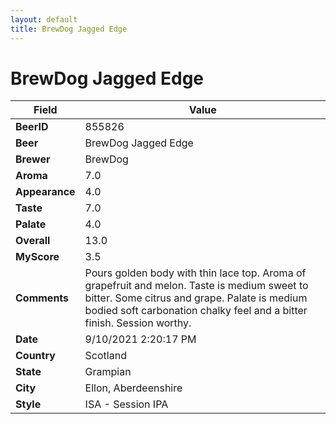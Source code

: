 ```yaml
---
layout: default
title: BrewDog Jagged Edge
---
```


# BrewDog Jagged Edge

| Field         | Value     |
|---------------|-----------|
| **BeerID** | 855826 |
| **Beer** | BrewDog Jagged Edge |
| **Brewer** | BrewDog |
| **Aroma** | 7.0 |
| **Appearance** | 4.0 |
| **Taste** | 7.0 |
| **Palate** | 4.0 |
| **Overall** | 13.0 |
| **MyScore** | 3.5 |
| **Comments** | Pours golden body with thin lace top. Aroma of grapefruit and melon. Taste is medium sweet to bitter. Some citrus and grape. Palate is medium bodied soft carbonation chalky feel and a bitter finish. Session worthy. |
| **Date** | 9/10/2021 2:20:17 PM |
| **Country** | Scotland |
| **State** | Grampian |
| **City** | Ellon, Aberdeenshire |
| **Style** | ISA - Session IPA |
